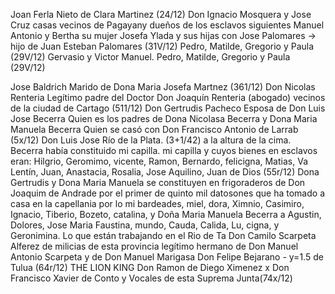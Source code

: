 Joan Ferla
Nieto de Clara Martinez (24/12)
Don Ignacio Mosquera y Jose Cruz casas
vecinos de Pagayany
dueños de los esclavos siguientes
Manuel Antonio
y Bertha su mujer
Josefa Ylada y sus hijas con
Jose Palomares -> hijo de Juan Esteban Palomares (31V/12)
Pedro, Matilde, Gregorio y Paula (29V/12)
Gervasio y Victor Manuel. Pedro, Matilde, Gregorio y Paula (29V/12)

Jose Baldrich
Marido de Dona Maria Josefa Martnez
(361/12)
Don Nicolas Renteria
Legítimo padre del Doctor Don Joaquín
Renteria (abogado) vecinos de la ciudad de Cartago
(511/12)
Don Gertrudis Pacheco
Esposa de Don Luis Jose Becerra
Quien es los padres de Dona Nicolasa Becerra y Dona Maria Manuela Becerra
Quien se casó con Don Francisco Antonio de Larrab (5x/12) Don Luis Jose
Río de la Plata. (3+1/42) a la altura de la cima. Becerra había constituido mi capilla. mi capilla y cuyos bienes en esclavos eran: Hilgrio, Geromimo, vicente, Ramon, Bernardo, felicigna, Matias, Va
Lentín, Juan, Anastacia, Rosalia, Jose Aquilino, Juan de Dios (55r/12) Dona Gertrudis y Dona Maria Manuela se constituyen en frigoraderos de Don Joaquim de Andrade por el primer de quinto mil datosones que ha tomado a casa en la capellania por lo
mi bardeades, miel,
dora, Ximnio, Casimiro, Ignacio, Tiberio, Bozeto, catalina, y Doña Maria Manuela Becerra a Agustin, Dolores, Jose Maria Faustina, mundo, Cauda, Calida, Lu, cigna, y Geronimina. Lo que están trabajando en el Rio de Ta
Don Camilo Scarpeta
Alferez de milicias de esta provincia
legítimo hermano de Don Manuel Antonio
Scarpeta y de Don Manuel Marigasa
Don Felipe Bejarano - y=1.5 de Tulua (64r/12)
THE LION KING
Don Ramon de Diego Ximenez
x Don Francisco Xavier de Conto
y Vocales de esta Suprema Junta(74x/12)
